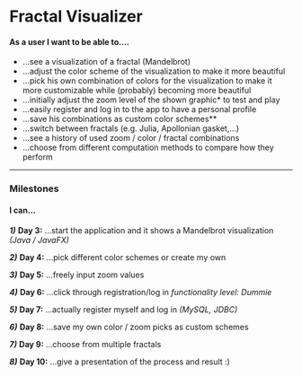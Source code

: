 # Fractal Visualizer


#### As a user I want to be able to....

+ ...see a visualization of a fractal (Mandelbrot)
+ ...adjust the color scheme of the visualization to make it more beautiful
+ ...pick his own combination of colors for the visualization to make it more customizable while (probably) becoming more beautiful
+ ...initially adjust the zoom level of the shown graphic* to test and play
+ ...easily register and log in to the app to have a personal profile
+ ...save his combinations as custom color schemes**
+ ...switch between fractals (e.g. Julia, Apollonian gasket,...)
+ ...see a history of used zoom / color / fractal combinations
+ ...choose from different computation methods to compare how they perform

------

### Milestones

#### I can...

***1)***    **Day 3:** ...start the application and it shows a Mandelbrot visualization  *(Java / JavaFX)*

***2)***	**Day 4:** ...pick different color schemes or create my own

***3)***	**Day 5:** ...freely input zoom values

***4)***	**Day 6:** ...click through registration/log in *functionality level: Dummie*
	
***5)***	**Day 7:** ...actually register myself and log in *(MySQL, JDBC)*

***6)***	**Day 8:** ...save my own color / zoom picks as custom schemes

***7)***	**Day 9:** ...choose from multiple fractals

***8)***	**Day 10:** ...give a presentation of the process and result :)


	

